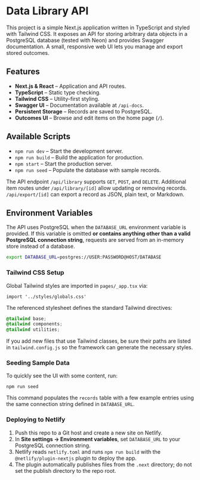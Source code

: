 # Data Library API

This project is a simple Next.js application written in TypeScript and styled with Tailwind CSS. It exposes an API for storing arbitrary data objects in a PostgreSQL database (tested with Neon) and provides Swagger documentation. A small, responsive web UI lets you manage and export stored outcomes.

## Features

- **Next.js & React** – Application and API routes.
- **TypeScript** – Static type checking.
- **Tailwind CSS** – Utility-first styling.
- **Swagger UI** – Documentation available at `/api-docs`.
- **Persistent Storage** – Records are saved to PostgreSQL.
- **Outcomes UI** – Browse and edit items on the home page (`/`).

## Available Scripts

- `npm run dev` – Start the development server.
- `npm run build` – Build the application for production.
- `npm start` – Start the production server.
- `npm run seed` – Populate the database with sample records.

The API endpoint `/api/library` supports `GET`, `POST`, and `DELETE`. Additional item routes under `/api/library/[id]` allow updating or removing records. `/api/export/[id]` can export a record as JSON, plain text, or Markdown.

## Environment Variables

The API uses PostgreSQL when the `DATABASE_URL` environment variable is provided. If this variable is omitted **or contains anything other than a valid PostgreSQL connection string**, requests are served from an in-memory store instead of a database.

```bash
export DATABASE_URL=postgres://USER:PASSWORD@HOST/DATABASE
```

### Tailwind CSS Setup

Global Tailwind styles are imported in `pages/_app.tsx` via:

```tsx
import '../styles/globals.css'
```

The referenced stylesheet defines the standard Tailwind directives:

```css
@tailwind base;
@tailwind components;
@tailwind utilities;
```

If you add new files that use Tailwind classes, be sure their paths are listed
in `tailwind.config.js` so the framework can generate the necessary styles.

### Seeding Sample Data

To quickly see the UI with some content, run:

```
npm run seed
```

This command populates the `records` table with a few example entries using the same connection string defined in `DATABASE_URL`.

### Deploying to Netlify

1. Push this repo to a Git host and create a new site on Netlify.
2. In **Site settings → Environment variables**, set `DATABASE_URL` to your PostgreSQL connection string.
3. Netlify reads `netlify.toml` and runs `npm run build` with the `@netlify/plugin-nextjs` plugin to deploy the app.
4. The plugin automatically publishes files from the `.next` directory; do not set the publish directory to the repo root.

